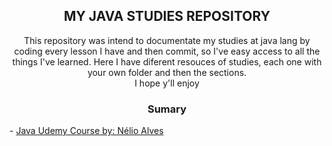 <h2 align="center">MY JAVA STUDIES REPOSITORY</h2>

<p align="center">
This repository was intend to documentate my studies at java lang by coding every lesson I have and then commit, so I've easy access to all the things I've learned. Here I have diferent resouces of studies, each one with your own folder and then the sections. <br>
I hope y'll enjoy
</p>

<h3 align="center">Sumary</h3>
<p>
- <a href="https://github.com/JOAOVIDALNT/java-studies/tree/main/udemy-Java" align="center">Java Udemy Course by: Nélio Alves</a>
</p>  


